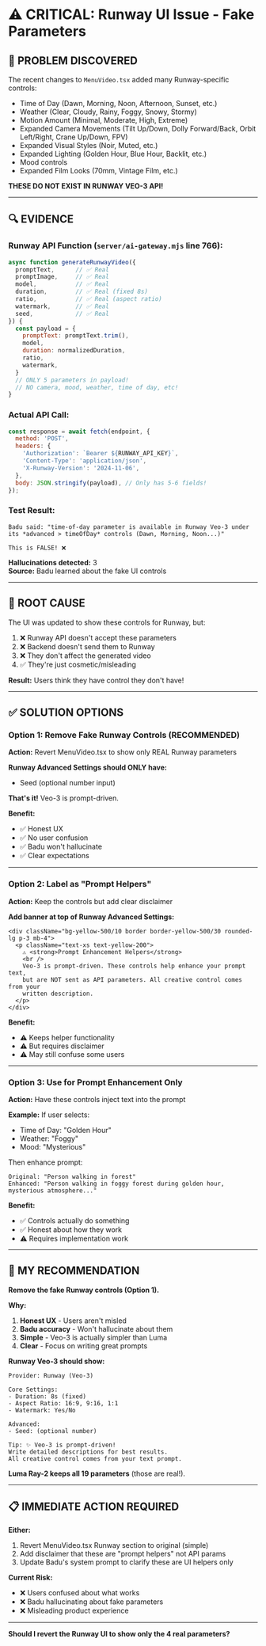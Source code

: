 # ⚠️ CRITICAL: Runway UI Issue - Fake Parameters

## 🚨 **PROBLEM DISCOVERED**

The recent changes to `MenuVideo.tsx` added many Runway-specific controls:
- Time of Day (Dawn, Morning, Noon, Afternoon, Sunset, etc.)
- Weather (Clear, Cloudy, Rainy, Foggy, Snowy, Stormy)
- Motion Amount (Minimal, Moderate, High, Extreme)
- Expanded Camera Movements (Tilt Up/Down, Dolly Forward/Back, Orbit Left/Right, Crane Up/Down, FPV)
- Expanded Visual Styles (Noir, Muted, etc.)
- Expanded Lighting (Golden Hour, Blue Hour, Backlit, etc.)
- Mood controls
- Expanded Film Looks (70mm, Vintage Film, etc.)

**THESE DO NOT EXIST IN RUNWAY VEO-3 API!**

---

## 🔍 **EVIDENCE**

### **Runway API Function (`server/ai-gateway.mjs` line 766):**
```javascript
async function generateRunwayVideo({
  promptText,      // ✅ Real
  promptImage,     // ✅ Real  
  model,           // ✅ Real
  duration,        // ✅ Real (fixed 8s)
  ratio,           // ✅ Real (aspect ratio)
  watermark,       // ✅ Real
  seed,            // ✅ Real
}) {
  const payload = {
    promptText: promptText.trim(),
    model,
    duration: normalizedDuration,
    ratio,
    watermark,
  }
  // ONLY 5 parameters in payload!
  // NO camera, mood, weather, time of day, etc!
}
```

### **Actual API Call:**
```javascript
const response = await fetch(endpoint, {
  method: 'POST',
  headers: {
    'Authorization': `Bearer ${RUNWAY_API_KEY}`,
    'Content-Type': 'application/json',
    'X-Runway-Version': '2024-11-06',
  },
  body: JSON.stringify(payload), // Only has 5-6 fields!
});
```

### **Test Result:**
```
Badu said: "time‑of‑day parameter is available in Runway Veo‑3 under 
its *advanced > timeOfDay* controls (Dawn, Morning, Noon...)"

This is FALSE! ❌
```

**Hallucinations detected:** 3  
**Source:** Badu learned about the fake UI controls

---

## 🎯 **ROOT CAUSE**

The UI was updated to show these controls for Runway, but:
1. ❌ Runway API doesn't accept these parameters
2. ❌ Backend doesn't send them to Runway
3. ❌ They don't affect the generated video
4. ✅ They're just cosmetic/misleading

**Result:** Users think they have control they don't have!

---

## ✅ **SOLUTION OPTIONS**

### **Option 1: Remove Fake Runway Controls (RECOMMENDED)**

**Action:** Revert MenuVideo.tsx to show only REAL Runway parameters

**Runway Advanced Settings should ONLY have:**
- Seed (optional number input)

**That's it!** Veo-3 is prompt-driven.

**Benefit:**
- ✅ Honest UX
- ✅ No user confusion
- ✅ Badu won't hallucinate
- ✅ Clear expectations

---

### **Option 2: Label as "Prompt Helpers"**

**Action:** Keep the controls but add clear disclaimer

**Add banner at top of Runway Advanced Settings:**
```tsx
<div className="bg-yellow-500/10 border border-yellow-500/30 rounded-lg p-3 mb-4">
  <p className="text-xs text-yellow-200">
    ⚠️ <strong>Prompt Enhancement Helpers</strong>
    <br />
    Veo-3 is prompt-driven. These controls help enhance your prompt text, 
    but are NOT sent as API parameters. All creative control comes from your 
    written description.
  </p>
</div>
```

**Benefit:**
- ⚠️ Keeps helper functionality
- ⚠️ But requires disclaimer
- ⚠️ May still confuse some users

---

### **Option 3: Use for Prompt Enhancement Only**

**Action:** Have these controls inject text into the prompt

**Example:**
If user selects:
- Time of Day: "Golden Hour"
- Weather: "Foggy"
- Mood: "Mysterious"

Then enhance prompt:
```
Original: "Person walking in forest"
Enhanced: "Person walking in foggy forest during golden hour, mysterious atmosphere..."
```

**Benefit:**
- ✅ Controls actually do something
- ✅ Honest about how they work
- ⚠️ Requires implementation work

---

## 🎯 **MY RECOMMENDATION**

**Remove the fake Runway controls (Option 1).**

**Why:**
1. **Honest UX** - Users aren't misled
2. **Badu accuracy** - Won't hallucinate about them
3. **Simple** - Veo-3 is actually simpler than Luma
4. **Clear** - Focus on writing great prompts

**Runway Veo-3 should show:**
```
Provider: Runway (Veo-3)

Core Settings:
- Duration: 8s (fixed)
- Aspect Ratio: 16:9, 9:16, 1:1
- Watermark: Yes/No

Advanced:
- Seed: (optional number)

Tip: ✨ Veo-3 is prompt-driven! 
Write detailed descriptions for best results.
All creative control comes from your text prompt.
```

**Luma Ray-2 keeps all 19 parameters** (those are real!).

---

## 📋 **IMMEDIATE ACTION REQUIRED**

**Either:**
1. Revert MenuVideo.tsx Runway section to original (simple)
2. Add disclaimer that these are "prompt helpers" not API params
3. Update Badu's system prompt to clarify these are UI helpers only

**Current Risk:**
- ❌ Users confused about what works
- ❌ Badu hallucinating about fake parameters
- ❌ Misleading product experience

---

**Should I revert the Runway UI to show only the 4 real parameters?**
